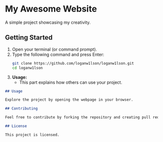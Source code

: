 # My Awesome Website

A simple project showcasing my creativity.

## Getting Started

1. Open your terminal (or command prompt).
2. Type the following command and press Enter:
   ```bash
   git clone https://github.com/loganw1lson/loganw1lson.git
   cd loganw1lson

3. **Usage:**
   - This part explains how others can use your project.

```markdown
## Usage

Explore the project by opening the webpage in your browser.

## Contributing

Feel free to contribute by forking the repository and creating pull requests.

## License

This project is licensed.

